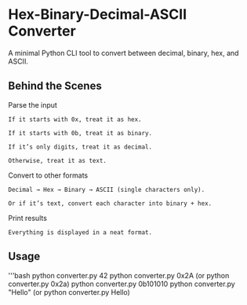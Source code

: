 # Hex-Binary-Decimal-ASCII Converter

A minimal Python CLI tool to convert between decimal, binary, hex, and ASCII.

## Behind the Scenes

Parse the input

    If it starts with 0x, treat it as hex.

    If it starts with 0b, treat it as binary.

    If it’s only digits, treat it as decimal.

    Otherwise, treat it as text.

Convert to other formats

    Decimal → Hex → Binary → ASCII (single characters only).

    Or if it’s text, convert each character into binary + hex.

Print results
    
    Everything is displayed in a neat format.

## Usage

'''bash
python converter.py 42
python converter.py 0x2A (or python converter.py 0x2a)
python converter.py 0b101010
python converter.py "Hello" (or python converter.py Hello)